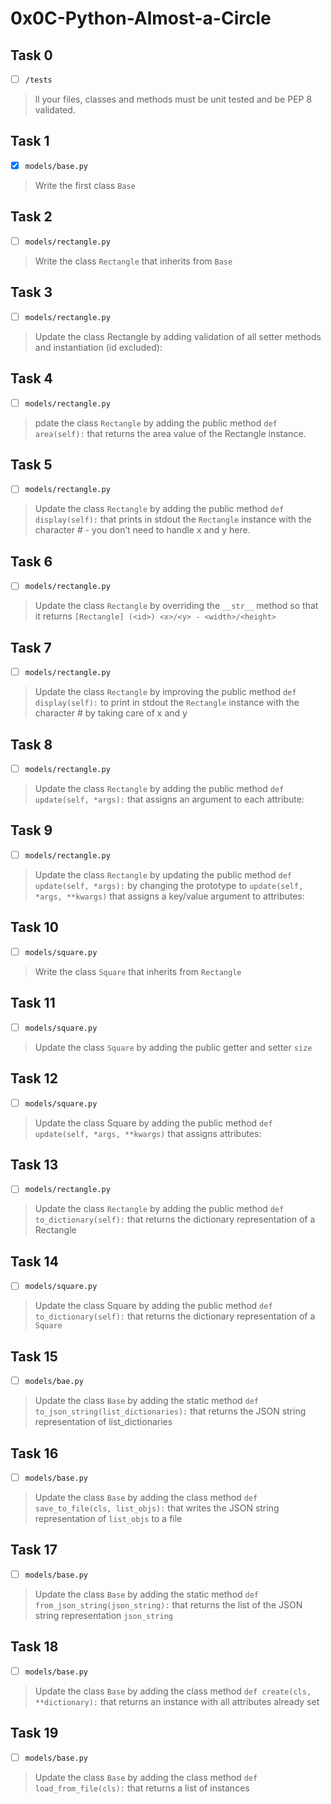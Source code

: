 # 0x0C-Python-Almost-a-Circle

## Task 0
- [ ] `/tests`
> ll your files, classes and methods must be unit tested and be PEP 8 validated.

## Task 1
- [x] `models/base.py`
> Write the first class `Base`

## Task 2
- [ ] `models/rectangle.py`
> Write the class `Rectangle` that inherits from `Base`

## Task 3
- [ ] `models/rectangle.py`
> Update the class Rectangle by adding validation of all setter methods and instantiation (id excluded):

## Task 4
- [ ] `models/rectangle.py`
> pdate the class `Rectangle` by adding the public method `def area(self):` that returns the area value of the Rectangle instance.

## Task 5
- [ ] `models/rectangle.py`
> Update the class `Rectangle` by adding the public method `def display(self):` that prints in stdout the `Rectangle` instance with the character # - you don’t need to handle x and y here.

## Task 6
- [ ] `models/rectangle.py`
> Update the class `Rectangle` by overriding the `__str__` method so that it returns `[Rectangle] (<id>) <x>/<y> - <width>/<height>`

## Task 7
- [ ] `models/rectangle.py`
> Update the class `Rectangle` by improving the public method `def display(self):` to print in stdout the `Rectangle` instance with the character # by taking care of x and y

## Task 8
- [ ] `models/rectangle.py`
> Update the class `Rectangle` by adding the public method `def update(self, *args):` that assigns an argument to each attribute:

## Task 9
- [ ] `models/rectangle.py`
> Update the class `Rectangle` by updating the public method `def update(self, *args):` by changing the prototype to `update(self, *args, **kwargs)` that assigns a key/value argument to attributes:

## Task 10
- [ ] `models/square.py`
> Write the class `Square` that inherits from `Rectangle`

## Task 11
- [ ] `models/square.py`
> Update the class `Square` by adding the public getter and setter `size`

## Task 12
- [ ] `models/square.py`
> Update the class Square by adding the public method `def update(self, *args, **kwargs)` that assigns attributes:

## Task 13
- [ ] `models/rectangle.py`
> Update the class `Rectangle` by adding the public method `def to_dictionary(self):` that returns the dictionary representation of a Rectangle

## Task 14
- [ ] `models/square.py`
> Update the class Square by adding the public method `def to_dictionary(self):` that returns the dictionary representation of a `Square`

## Task 15
- [ ] `models/bae.py`
> Update the class `Base` by adding the static method `def to_json_string(list_dictionaries):` that returns the JSON string representation of list_dictionaries

## Task 16
- [ ] `models/base.py`
> Update the class `Base` by adding the class method `def save_to_file(cls, list_objs):` that writes the JSON string representation of `list_objs` to a file

## Task 17
- [ ] `models/base.py`
> Update the class `Base` by adding the static method `def from_json_string(json_string):` that returns the list of the JSON string representation `json_string`

## Task 18
- [ ] `models/base.py`
> Update the class `Base` by adding the class method `def create(cls, **dictionary):` that returns an instance with all attributes already set

## Task 19
- [ ] `models/base.py`
> Update the class `Base` by adding the class method `def load_from_file(cls):` that returns a list of instances

